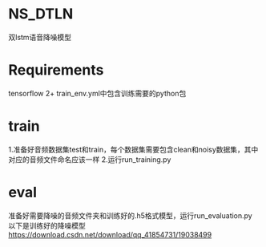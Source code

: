 # NS_DTLN
双lstm语音降噪模型

# Requirements
tensorflow 2+
train_env.yml中包含训练需要的python包

# train
1.准备好音频数据集test和train，每个数据集需要包含clean和noisy数据集，其中对应的音频文件命名应该一样
2.运行run_training.py

# eval
准备好需要降噪的音频文件夹和训练好的.h5格式模型，运行run_evaluation.py
以下是训练好的降噪模型
https://download.csdn.net/download/qq_41854731/19038499

